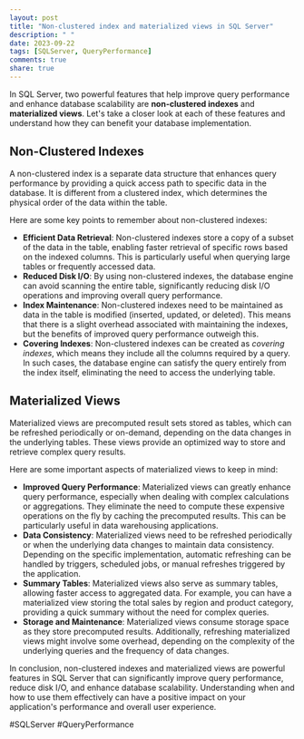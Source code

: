 ```yaml
---
layout: post
title: "Non-clustered index and materialized views in SQL Server"
description: " "
date: 2023-09-22
tags: [SQLServer, QueryPerformance]
comments: true
share: true
---
```


In SQL Server, two powerful features that help improve query performance and enhance database scalability are **non-clustered indexes** and **materialized views**. Let's take a closer look at each of these features and understand how they can benefit your database implementation.

## Non-Clustered Indexes

A non-clustered index is a separate data structure that enhances query performance by providing a quick access path to specific data in the database. It is different from a clustered index, which determines the physical order of the data within the table. 

Here are some key points to remember about non-clustered indexes:

- **Efficient Data Retrieval**: Non-clustered indexes store a copy of a subset of the data in the table, enabling faster retrieval of specific rows based on the indexed columns. This is particularly useful when querying large tables or frequently accessed data.
- **Reduced Disk I/O**: By using non-clustered indexes, the database engine can avoid scanning the entire table, significantly reducing disk I/O operations and improving overall query performance.
- **Index Maintenance**: Non-clustered indexes need to be maintained as data in the table is modified (inserted, updated, or deleted). This means that there is a slight overhead associated with maintaining the indexes, but the benefits of improved query performance outweigh this.
- **Covering Indexes**: Non-clustered indexes can be created as *covering indexes*, which means they include all the columns required by a query. In such cases, the database engine can satisfy the query entirely from the index itself, eliminating the need to access the underlying table.

## Materialized Views

Materialized views are precomputed result sets stored as tables, which can be refreshed periodically or on-demand, depending on the data changes in the underlying tables. These views provide an optimized way to store and retrieve complex query results.

Here are some important aspects of materialized views to keep in mind:

- **Improved Query Performance**: Materialized views can greatly enhance query performance, especially when dealing with complex calculations or aggregations. They eliminate the need to compute these expensive operations on the fly by caching the precomputed results. This can be particularly useful in data warehousing applications.
- **Data Consistency**: Materialized views need to be refreshed periodically or when the underlying data changes to maintain data consistency. Depending on the specific implementation, automatic refreshing can be handled by triggers, scheduled jobs, or manual refreshes triggered by the application.
- **Summary Tables**: Materialized views also serve as summary tables, allowing faster access to aggregated data. For example, you can have a materialized view storing the total sales by region and product category, providing a quick summary without the need for complex queries.
- **Storage and Maintenance**: Materialized views consume storage space as they store precomputed results. Additionally, refreshing materialized views might involve some overhead, depending on the complexity of the underlying queries and the frequency of data changes.

In conclusion, non-clustered indexes and materialized views are powerful features in SQL Server that can significantly improve query performance, reduce disk I/O, and enhance database scalability. Understanding when and how to use them effectively can have a positive impact on your application's performance and overall user experience.

#SQLServer #QueryPerformance